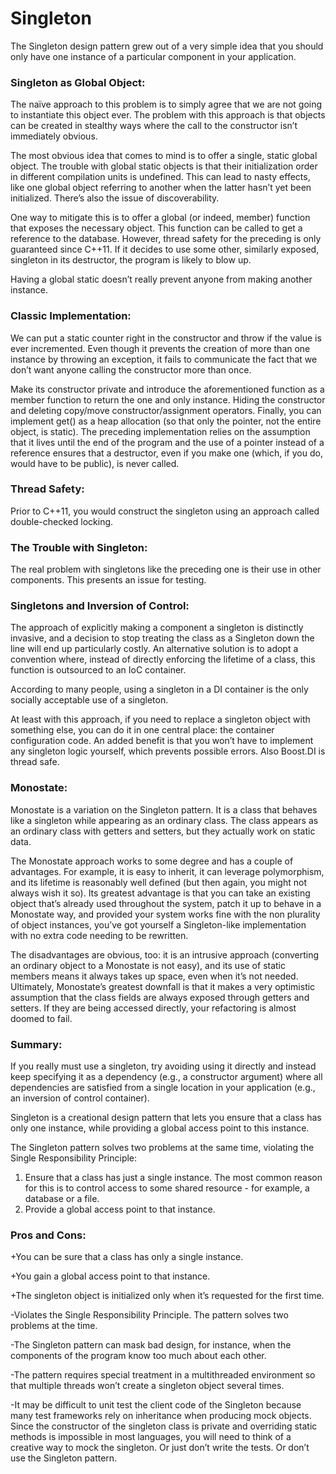 # Singleton

The Singleton design pattern grew out of a very simple idea that you should only have one instance of a particular component in your application.

### Singleton as Global Object:

The naïve approach to this problem is to simply agree that we are not going to instantiate this object ever. The problem with this approach is that objects can be created in stealthy ways where the call to the constructor isn’t immediately obvious.

The most obvious idea that comes to mind is to offer a single, static global object. The trouble with global static objects is that their initialization order in different compilation units is undefined. This can lead to nasty effects, like one global object referring to another when the latter hasn’t yet been initialized. There’s also the issue of discoverability. 

One way to mitigate this is to offer a global (or indeed, member) function that exposes the necessary object. This function can be called to get a reference to the database. However, thread safety for the preceding is only guaranteed since C++11. If it decides to use some other, similarly exposed, singleton in its destructor, the program is likely to blow up.

Having a global static doesn’t really prevent anyone from making another instance.

### Classic Implementation:

We can put a static counter right in the constructor and throw if the value is ever incremented. Even though it prevents the creation of more than one instance by throwing an exception, it fails to communicate the fact that we don’t want anyone calling the constructor more than once.

Make its constructor private and introduce the aforementioned function as a member function to return the one and only instance. Hiding the constructor and deleting copy/move constructor/assignment operators. Finally, you can implement get() as a heap allocation (so that only the pointer, not the entire object, is static). The preceding implementation relies on the assumption that it lives until the end of the program and the use of a pointer instead of a
reference ensures that a destructor, even if you make one (which, if you do, would have to be public), is never called.

### Thread Safety:

Prior to C++11, you would construct the singleton using an approach called double-checked locking.

### The Trouble with Singleton:

The real problem with singletons like the preceding one is their use in other components. This presents an issue for testing.

### Singletons and Inversion of Control:

The approach of explicitly making a component a singleton is distinctly invasive, and a decision to stop treating the class as a Singleton down the line will end up particularly costly. An alternative solution is to adopt a convention where, instead of directly enforcing the lifetime of a class, this function is outsourced to an IoC container.

According to many people, using a singleton in a DI container is the only socially acceptable use of a singleton. 

At least with this approach, if you need to replace a singleton object with something else, you can do it in one central place: the container configuration code. An added benefit is that you won’t have to implement any singleton logic yourself, which prevents possible errors. Also Boost.DI is thread safe.

### Monostate:

Monostate is a variation on the Singleton pattern. It is a class that behaves like a singleton while appearing as an ordinary class. The class appears as an ordinary class with getters and setters, but they actually work on static data. 

The Monostate approach works to some degree and has a couple of advantages. For example, it is easy to inherit, it can leverage polymorphism, and its lifetime is reasonably well defined (but then again, you might not always wish it so). Its greatest advantage is that you can take an existing object that’s already used throughout the system, patch it up to behave in a Monostate way, and provided your system works fine with the non plurality of object instances, you’ve got yourself a Singleton-like implementation with no extra code needing to be rewritten.

The disadvantages are obvious, too: it is an intrusive approach (converting an ordinary object to a Monostate is not easy), and its use of static members means it always takes up space, even when it’s not needed. Ultimately, Monostate’s greatest downfall is that it makes a very optimistic assumption that the class fields are always exposed through getters and setters. If they are being accessed directly, your refactoring is almost doomed to fail.

### Summary:

If you really must use a singleton, try avoiding using it directly and instead keep specifying it as a dependency (e.g., a constructor argument) where all dependencies are satisfied from a single location in your application (e.g., an inversion of control container).

Singleton is a creational design pattern that lets you ensure that a class has only one instance, while providing a global access point to this instance.

The Singleton pattern solves two problems at the same time, violating the Single Responsibility Principle:
1. Ensure that a class has just a single instance.
	The most common reason for this is to control access to some shared resource - for example, a database or a file.
2. Provide a global access point to that instance.
	
### Pros and Cons:

+You can be sure that a class has only a single instance.

+You gain a global access point to that instance.

+The singleton object is initialized only when it’s requested for the first time.

-Violates the Single Responsibility Principle. The pattern solves two problems at the time.

-The Singleton pattern can mask bad design, for instance, when the components of the program know too much about each other.

-The pattern requires special treatment in a multithreaded environment so that multiple threads won’t create a singleton object several times.

-It may be difficult to unit test the client code of the Singleton because many test frameworks rely on inheritance when producing mock objects. 
Since the constructor of the singleton class is private and overriding static methods is impossible in most languages, 
you will need to think of a creative way to mock the singleton. Or just don’t write the tests. Or don’t use the Singleton pattern.
